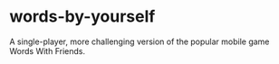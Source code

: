 # words-by-yourself
A single-player, more challenging version of the popular mobile game Words With Friends.
